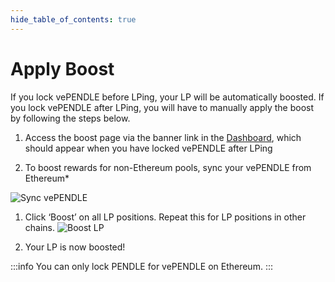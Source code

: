 ```yaml
---
hide_table_of_contents: true
---
```


# Apply Boost

If you lock vePENDLE before LPing, your LP will be automatically boosted. If you lock vePENDLE after LPing, you will have to manually apply the boost by following the steps below.

1. Access the boost page via the banner link in the [Dashboard](https://app.pendle.finance/pro/dashboard), which should appear when you have locked vePENDLE after LPing

2. To boost rewards for non-Ethereum pools, sync your vePENDLE from Ethereum* 

![Sync vePENDLE](/img/ProtocolMechanics/vependle_sync.png "Sync vePENDLE")

1. Click ‘Boost’ on all LP positions. Repeat this for LP positions in other chains.
![Boost LP](/img/ProtocolMechanics/boost_lp.png "Boost LP")
   
1. Your LP is now boosted!

:::info
You can only lock PENDLE for vePENDLE on Ethereum.
:::
